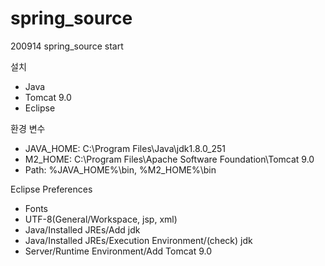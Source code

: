 # spring_source
200914 spring_source start

설치
- Java
- Tomcat 9.0
- Eclipse

환경 변수
- JAVA_HOME: C:\Program Files\Java\jdk1.8.0_251
- M2_HOME: C:\Program Files\Apache Software Foundation\Tomcat 9.0
- Path: %JAVA_HOME%\bin, %M2_HOME%\bin

Eclipse Preferences
- Fonts
- UTF-8(General/Workspace, jsp, xml)
- Java/Installed JREs/Add jdk
- Java/Installed JREs/Execution Environment/(check) jdk
- Server/Runtime Environment/Add Tomcat 9.0
